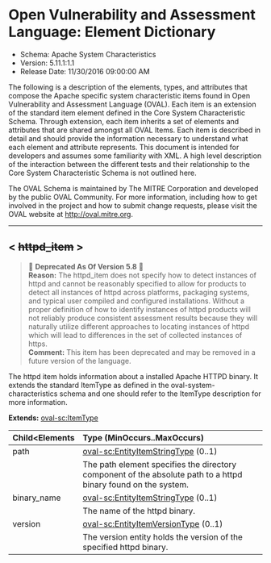 # Open Vulnerability and Assessment Language: Element Dictionary

* Schema: Apache System Characteristics  
* Version: 5.11.1:1.1  
* Release Date: 11/30/2016 09:00:00 AM

The following is a description of the elements, types, and attributes that compose the Apache specific system characteristic items found in Open Vulnerability and Assessment Language (OVAL). Each item is an extension of the standard item element defined in the Core System Characteristic Schema. Through extension, each item inherits a set of elements and attributes that are shared amongst all OVAL Items. Each item is described in detail and should provide the information necessary to understand what each element and attribute represents. This document is intended for developers and assumes some familiarity with XML. A high level description of the interaction between the different tests and their relationship to the Core System Characteristic Schema is not outlined here.

The OVAL Schema is maintained by The MITRE Corporation and developed by the public OVAL Community. For more information, including how to get involved in the project and how to submit change requests, please visit the OVAL website at http://oval.mitre.org.

______________
  
## <a name="httpd_item"></a><  ~~httpd_item~~  >

> :small_red_triangle: **Deprecated As Of Version 5.8** :small_red_triangle: <br />**Reason:** The httpd_item does not specify how to detect instances of httpd and cannot be reasonably specified to allow for products to detect all instances of httpd across platforms, packaging systems, and typical user compiled and configured installations. Without a proper definition of how to identify instances of httpd products will not reliably produce consistent assessment results because they will naturally utilize different approaches to locating instances of httpd which will lead to differences in the set of collected instances of https.<br />**Comment:** This item has been deprecated and may be removed in a future version of the language.<br />

The httpd item holds information about a installed Apache HTTPD binary. It extends the standard ItemType as defined in the oval-system-characteristics schema and one should refer to the ItemType description for more information.

**Extends:** [oval-sc:ItemType](oval-system-characteristics-schema.md#ItemType) 

| Child<Elements | Type (MinOccurs..MaxOccurs) |  
|:-------------- |:--------------------------- |  
| path | [oval-sc:EntityItemStringType](oval-system-characteristics-schema.md#EntityItemStringType)  (0..1) |  
||<div>The path element specifies the directory component of the absolute path to a httpd binary found on the system.</div>|  
| binary_name | [oval-sc:EntityItemStringType](oval-system-characteristics-schema.md#EntityItemStringType)  (0..1) |  
||<div>The name of the httpd binary.</div>|  
| version | [oval-sc:EntityItemVersionType](oval-system-characteristics-schema.md#EntityItemVersionType)  (0..1) |  
||<div>The version entity holds the version of the specified httpd binary.</div>|  
  
